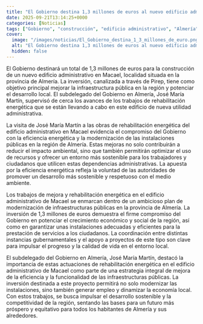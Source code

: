 ```yaml
---
title: "El Gobierno destina 1,3 millones de euros al nuevo edificio administrativo de Macael (Almería) a través de Pirep"
date: 2025-09-21T13:14:25+0000
categories: [Noticias]
tags: ["Gobierno", "construcción", "edificio administrativo", "Almería", "eficiencia energética", "modernización", "infraestructuras públicas."]
cover:
  image: "/images/noticias/El_Gobierno_destina_1_3_millones_de_euro.png"
  alt: "El Gobierno destina 1,3 millones de euros al nuevo edificio administrativo de Macael (Almería) a través de Pirep"
  hidden: false
---
```


El Gobierno destinará un total de 1,3 millones de euros para la construcción de un nuevo edificio administrativo en Macael, localidad situada en la provincia de Almería. La inversión, canalizada a través de Pirep, tiene como objetivo principal mejorar la infraestructura pública en la región y potenciar el desarrollo local. El subdelegado del Gobierno en Almería, José María Martín, supervisó de cerca los avances de los trabajos de rehabilitación energética que se están llevando a cabo en este edificio de nueva utilidad administrativa.

La visita de José María Martín a las obras de rehabilitación energética del edificio administrativo en Macael evidencia el compromiso del Gobierno con la eficiencia energética y la modernización de las instalaciones públicas en la región de Almería. Estas mejoras no solo contribuirán a reducir el impacto ambiental, sino que también permitirán optimizar el uso de recursos y ofrecer un entorno más sostenible para los trabajadores y ciudadanos que utilicen estas dependencias administrativas. La apuesta por la eficiencia energética refleja la voluntad de las autoridades de promover un desarrollo más sostenible y respetuoso con el medio ambiente.

Los trabajos de mejora y rehabilitación energética en el edificio administrativo de Macael se enmarcan dentro de un ambicioso plan de modernización de infraestructuras públicas en la provincia de Almería. La inversión de 1,3 millones de euros demuestra el firme compromiso del Gobierno en potenciar el crecimiento económico y social de la región, así como en garantizar unas instalaciones adecuadas y eficientes para la prestación de servicios a los ciudadanos. La coordinación entre distintas instancias gubernamentales y el apoyo a proyectos de este tipo son clave para impulsar el progreso y la calidad de vida en el entorno local.

El subdelegado del Gobierno en Almería, José María Martín, destacó la importancia de estas actuaciones de rehabilitación energética en el edificio administrativo de Macael como parte de una estrategia integral de mejora de la eficiencia y la funcionalidad de las infraestructuras públicas. La inversión destinada a este proyecto permitirá no solo modernizar las instalaciones, sino también generar empleo y dinamizar la economía local. Con estos trabajos, se busca impulsar el desarrollo sostenible y la competitividad de la región, sentando las bases para un futuro más próspero y equitativo para todos los habitantes de Almería y sus alrededores.
